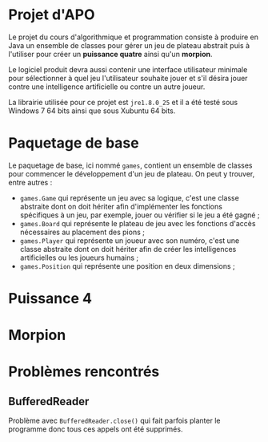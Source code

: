 Projet d'APO
============

Le projet du cours d'algorithmique et programmation consiste à produire en Java un
ensemble de classes pour gérer un jeu de plateau abstrait puis à l'utiliser pour
créer un __puissance quatre__ ainsi qu'un __morpion__.

Le logiciel produit devra aussi contenir une interface utilisateur minimale pour
sélectionner à quel jeu l'utilisateur souhaite jouer et s'il désira jouer contre
une intelligence artificielle ou contre un autre joueur.

La librairie utilisée pour ce projet est `jre1.8.0_25` et il a été testé sous
Windows 7 64 bits ainsi que sous Xubuntu 64 bits.

# Paquetage de base
Le paquetage de base, ici nommé `games`, contient un ensemble de classes pour commencer
le développement d'un jeu de plateau. On peut y trouver, entre autres :

* `games.Game` qui représente un jeu avec sa logique, c'est une classe abstraite dont on
doit hériter afin d'implémenter les fonctions spécifiques à un jeu, par exemple, jouer ou
vérifier si le jeu a été gagné ;
* `games.Board` qui représente le plateau de jeu avec les fonctions d'accès nécessaires
au placement des pions ;
* `games.Player` qui représente un joueur avec son numéro, c'est une classe abstraite dont
on doit hériter afin de créer les intelligences artificielles ou les joueurs humains ;
* `games.Position` qui représente une position en deux dimensions ;

# Puissance 4

# Morpion

# Problèmes rencontrés
## BufferedReader
Problème avec `BufferedReader.close()` qui fait parfois planter le programme donc tous ces
appels ont été supprimés.